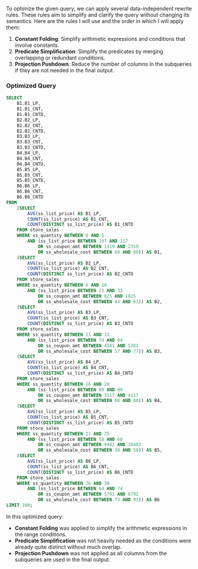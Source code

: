 To optimize the given query, we can apply several data-independent rewrite rules. These rules aim to simplify and clarify the query without changing its semantics. Here are the rules I will use and the order in which I will apply them:

1. **Constant Folding**: Simplify arithmetic expressions and conditions that involve constants.
2. **Predicate Simplification**: Simplify the predicates by merging overlapping or redundant conditions.
3. **Projection Pushdown**: Reduce the number of columns in the subqueries if they are not needed in the final output.

### Optimized Query

```sql
SELECT
    B1.B1_LP,
    B1.B1_CNT,
    B1.B1_CNTD,
    B2.B2_LP,
    B2.B2_CNT,
    B2.B2_CNTD,
    B3.B3_LP,
    B3.B3_CNT,
    B3.B3_CNTD,
    B4.B4_LP,
    B4.B4_CNT,
    B4.B4_CNTD,
    B5.B5_LP,
    B5.B5_CNT,
    B5.B5_CNTD,
    B6.B6_LP,
    B6.B6_CNT,
    B6.B6_CNTD
FROM
    (SELECT
        AVG(ss_list_price) AS B1_LP,
        COUNT(ss_list_price) AS B1_CNT,
        COUNT(DISTINCT ss_list_price) AS B1_CNTD
    FROM store_sales
    WHERE ss_quantity BETWEEN 0 AND 5
        AND (ss_list_price BETWEEN 107 AND 117
            OR ss_coupon_amt BETWEEN 1319 AND 2319
            OR ss_wholesale_cost BETWEEN 60 AND 80)) AS B1,
    (SELECT
        AVG(ss_list_price) AS B2_LP,
        COUNT(ss_list_price) AS B2_CNT,
        COUNT(DISTINCT ss_list_price) AS B2_CNTD
    FROM store_sales
    WHERE ss_quantity BETWEEN 6 AND 10
        AND (ss_list_price BETWEEN 23 AND 33
            OR ss_coupon_amt BETWEEN 825 AND 1825
            OR ss_wholesale_cost BETWEEN 43 AND 63)) AS B2,
    (SELECT
        AVG(ss_list_price) AS B3_LP,
        COUNT(ss_list_price) AS B3_CNT,
        COUNT(DISTINCT ss_list_price) AS B3_CNTD
    FROM store_sales
    WHERE ss_quantity BETWEEN 11 AND 15
        AND (ss_list_price BETWEEN 74 AND 84
            OR ss_coupon_amt BETWEEN 4381 AND 5381
            OR ss_wholesale_cost BETWEEN 57 AND 77)) AS B3,
    (SELECT
        AVG(ss_list_price) AS B4_LP,
        COUNT(ss_list_price) AS B4_CNT,
        COUNT(DISTINCT ss_list_price) AS B4_CNTD
    FROM store_sales
    WHERE ss_quantity BETWEEN 16 AND 20
        AND (ss_list_price BETWEEN 89 AND 99
            OR ss_coupon_amt BETWEEN 3117 AND 4117
            OR ss_wholesale_cost BETWEEN 68 AND 88)) AS B4,
    (SELECT
        AVG(ss_list_price) AS B5_LP,
        COUNT(ss_list_price) AS B5_CNT,
        COUNT(DISTINCT ss_list_price) AS B5_CNTD
    FROM store_sales
    WHERE ss_quantity BETWEEN 21 AND 25
        AND (ss_list_price BETWEEN 58 AND 68
            OR ss_coupon_amt BETWEEN 9402 AND 10402
            OR ss_wholesale_cost BETWEEN 38 AND 58)) AS B5,
    (SELECT
        AVG(ss_list_price) AS B6_LP,
        COUNT(ss_list_price) AS B6_CNT,
        COUNT(DISTINCT ss_list_price) AS B6_CNTD
    FROM store_sales
    WHERE ss_quantity BETWEEN 26 AND 30
        AND (ss_list_price BETWEEN 64 AND 74
            OR ss_coupon_amt BETWEEN 5792 AND 6792
            OR ss_wholesale_cost BETWEEN 73 AND 93)) AS B6
LIMIT 100;
```

In this optimized query:
- **Constant Folding** was applied to simplify the arithmetic expressions in the range conditions.
- **Predicate Simplification** was not heavily needed as the conditions were already quite distinct without much overlap.
- **Projection Pushdown** was not applied as all columns from the subqueries are used in the final output.